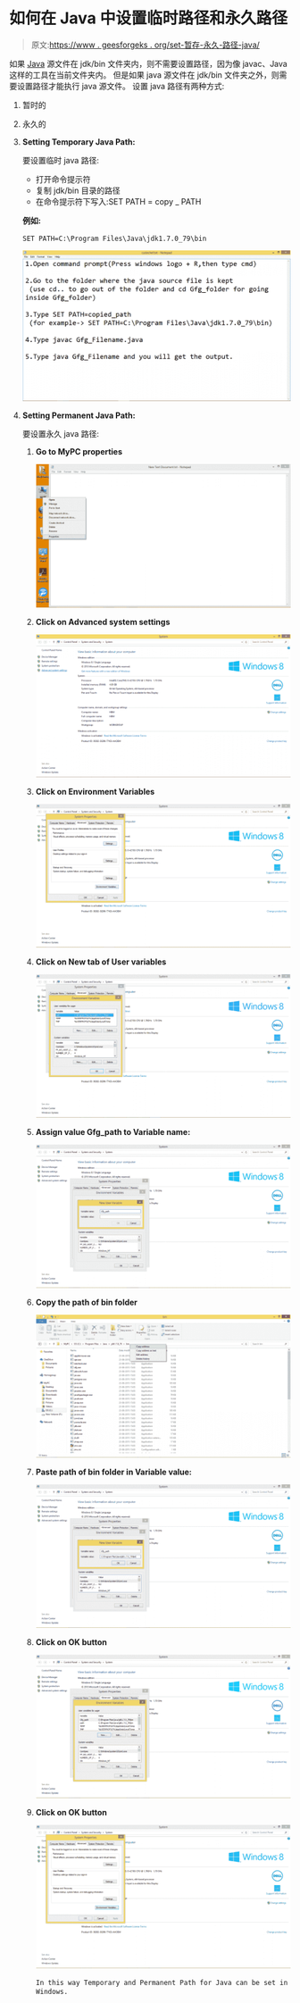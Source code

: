 # 如何在 Java 中设置临时路径和永久路径

> 原文:[https://www . geesforgeks . org/set-暂存-永久-路径-java/](https://www.geeksforgeeks.org/set-temporary-permanent-paths-java/)

如果 [Java](https://www.geeksforgeeks.org/java/) 源文件在 jdk/bin 文件夹内，则不需要设置路径，因为像 javac、Java 这样的工具在当前文件夹内。
但是如果 java 源文件在 jdk/bin 文件夹之外，则需要设置路径才能执行 java 源文件。
设置 java 路径有两种方式:

1.  暂时的
2.  永久的

1.  **Setting Temporary Java Path:**

    要设置临时 java 路径:

    *   打开命令提示符
    *   复制 jdk/bin 目录的路径
    *   在命令提示符下写入:SET PATH = copy _ PATH

    **例如:**

    ```
    SET PATH=C:\Program Files\Java\jdk1.7.0_79\bin
    ```

    ![](img/af3e595e847cac928daa02f2969505c7.png)

2.  **Setting Permanent Java Path:**

    要设置永久 java 路径:

    1.  **Go to MyPC properties**

        ![](img/69bf48f513cdda507ce7a5a6f852deaf.png)

    2.  **Click on Advanced system settings**

        ![](img/a66be9f57bd7273be4c44b727dc207fe.png)

    3.  **Click on Environment Variables**

        ![](img/bde11d314bf8f8a8d8823b89a7b59f12.png)

    4.  **Click on New tab of User variables**

        ![](img/c6450cc61d07e37fd0b628422a930bed.png)

    5.  **Assign value Gfg_path to Variable name:**

        ![](img/7b0e811b64f3e372c998f48dfdf1e216.png)

    6.  **Copy the path of bin folder**

        ![](img/b5814a21470ad554f272f95fad16a52b.png)

    7.  **Paste path of bin folder in Variable value:**

        ![](img/1490af53f7c38376271a73f870ea3b71.png)

    8.  **Click on OK button**

        ![](img/e3df730a51fb3f38f17bd3f6fb207493.png)

    9.  **Click on OK button**

        ![](img/567f09755ca5e8058a0c0d79a0e17d18.png)

        ```
        In this way Temporary and Permanent Path for Java can be set in Windows.
        ```